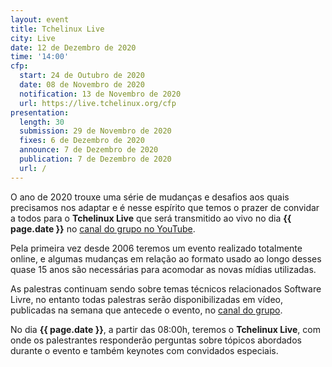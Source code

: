```yaml
---
layout: event
title: Tchelinux Live
city: Live
date: 12 de Dezembro de 2020
time: '14:00'
cfp:
  start: 24 de Outubro de 2020
  date: 08 de Novembro de 2020
  notification: 13 de Novembro de 2020
  url: https://live.tchelinux.org/cfp
presentation:
  length: 30
  submission: 29 de Novembro de 2020
  fixes: 6 de Dezembro de 2020
  announce: 7 de Dezembro de 2020
  publication: 7 de Dezembro de 2020
  url: /
---
```


O ano de 2020 trouxe uma série de mudanças e desafios aos quais precisamos nos
adaptar e é nesse espírito que temos o prazer de convidar a todos para o
**Tchelinux Live** que será transmitido ao vivo no dia **{{ page.date }}**
no [canal do grupo no YouTube](https://youtube.com/tchelinux/).

Pela primeira vez desde 2006 teremos um evento realizado totalmente online,
e algumas mudanças em relação ao formato usado ao longo desses quase 15 anos
são necessárias para acomodar as novas mídias utilizadas.  

As palestras continuam sendo sobre temas técnicos relacionados Software Livre,
no entanto todas palestras serão disponibilizadas em vídeo, publicadas na
semana que antecede o evento, no [canal do grupo](https://youtube.com/tchelinux/).

No dia **{{ page.date }}**, a partir das 08:00h, teremos o **Tchelinux Live**,
com onde os palestrantes responderão perguntas sobre tópicos abordados
durante o evento e também keynotes com convidados especiais.

